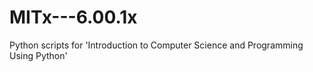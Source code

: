 # MITx---6.00.1x
Python scripts for 'Introduction to Computer Science and Programming Using Python'

